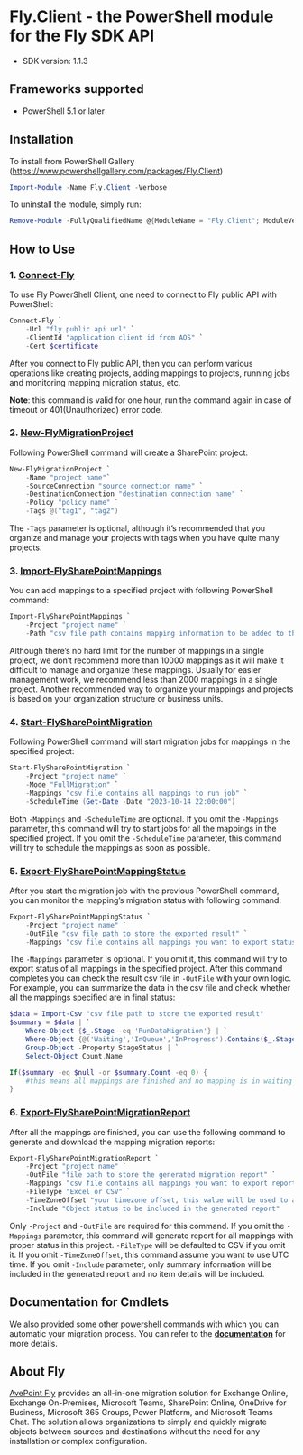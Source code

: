 # Fly.Client - the PowerShell module for the Fly SDK API

- SDK version: 1.1.3

<a name="frameworks-supported"></a>
## Frameworks supported
- PowerShell 5.1 or later

<a name="installation"></a>
## Installation

To install from PowerShell Gallery (https://www.powershellgallery.com/packages/Fly.Client)
```powershell
Import-Module -Name Fly.Client -Verbose
```

To uninstall the module, simply run:
```powershell
Remove-Module -FullyQualifiedName @{ModuleName = "Fly.Client"; ModuleVersion = "1.1.3"}
```

<a name="how-to-use"></a>
## How to Use
### 1. [**Connect-Fly**](docs/FlyConnectApi.md#connect-fly)
To use Fly PowerShell Client, one need to connect to Fly public API with PowerShell:
```powershell
Connect-Fly `
    -Url "fly public api url" `
    -ClientId "application client id from AOS" `
    -Cert $certificate
```
After you connect to Fly public API, then you can perform various operations like creating projects, adding mappings to projects, running jobs and monitoring mapping migration status, etc.

**Note**: this command is valid for one hour, run the command again in case of timeout or 401(Unauthorized) error code.

### 2. [**New-FlyMigrationProject**](docs/FlyProjectApi.md#new-flymigrationproject)
Following PowerShell command will create a SharePoint project:
```powershell
New-FlyMigrationProject `
    -Name "project name"`
    -SourceConnection "source connection name" `
    -DestinationConnection "destination connection name" `
    -Policy "policy name" `
    -Tags @("tag1", "tag2")
```
The ```-Tags``` parameter is optional, although it’s recommended that you organize and manage your projects with tags when you have quite many projects.

### 3. [**Import-FlySharePointMappings**](docs/FlySharePointApi.md#import-flysharepointmappings)
You can add mappings to a specified project with following PowerShell command:
```powershell
Import-FlySharePointMappings `
    -Project "project name" `
    -Path "csv file path contains mapping information to be added to the project"
```
Although there’s no hard limit for the number of mappings in a single project, we don’t recommend more than 10000 mappings as it will make it difficult to manage and organize these mappings.
Usually for easier management work, we recommend less than 2000 mappings in a single project. Another recommended way to organize your mappings and projects is based on your organization structure or business units.

### 4. [**Start-FlySharePointMigration**](docs/FlySharePointApi.md#start-flysharepointmigration)
Following PowerShell command will start migration jobs for mappings in the specified project:
```powershell
Start-FlySharePointMigration `
    -Project "project name" `
    -Mode "FullMigration" `
    -Mappings "csv file contains all mappings to run job" `
    -ScheduleTime (Get-Date -Date "2023-10-14 22:00:00")
```
Both ```-Mappings``` and ```-ScheduleTime``` are optional. If you omit the ```-Mappings``` parameter, this command will try to start jobs for all the mappings in the specified project. If you omit the ```-ScheduleTime``` parameter, this command will try to schedule the mappings as soon as possible.

### 5. [**Export-FlySharePointMappingStatus**](docs/FlySharePointApi.md#export-flysharepointmappingstatus)
After you start the migration job with the previous PowerShell command, you can monitor the mapping’s migration status with following command:
```powershell
Export-FlySharePointMappingStatus `
    -Project "project name" `
    -OutFile "csv file path to store the exported result" `
    -Mappings "csv file contains all mappings you want to export status"
```
The ```-Mappings``` parameter is optional. If you omit it, this command will try to export status of all mappings in the specified project.  After this command completes you can check the result csv file in ```-OutFile``` with your own logic. 
For example, you can summarize the data in the csv file and check whether all the mappings specified are in final status:
```powershell
$data = Import-Csv "csv file path to store the exported result"
$summary = $data | `
    Where-Object {$_.Stage -eq 'RunDataMigration'} | `
    Where-Object {@('Waiting','InQueue','InProgress').Contains($_.StageStatus)} | `
    Group-Object -Property StageStatus | `
    Select-Object Count,Name

If($summary -eq $null -or $summary.Count -eq 0) {
    #this means all mappings are finished and no mapping is in waiting or running status
}
```

### 6. [**Export-FlySharePointMigrationReport**](docs/FlySharePointApi.md#export-flysharepointmigrationreport)
After all the mappings are finished, you can use the following command to generate and download the mapping migration reports:
```powershell
Export-FlySharePointMigrationReport `
    -Project "project name" `
    -OutFile "file path to store the generated migration report" `
    -Mappings "csv file contains all mappings you want to export report of" `
    -FileType "Excel or CSV" `
    -TimeZoneOffset "your timezone offset, this value will be used to adjust time values in the report" `
    -Include "Object status to be included in the generated report"
```
Only ```-Project``` and ```-OutFile``` are required for this command.
If you omit the ```-Mappings``` parameter, this command will generate report for all mappings with proper status in this project.
```-FileType``` will be defaulted to CSV if you omit it.
If you omit ```-TimeZoneOffset```, this command assume you want to use UTC time.
If you omit ```-Include``` parameter, only summary information will be included in the generated report and no item details will be included.

## Documentation for Cmdlets

We also provided some other powershell commands with which you can automatic your migration process. You can refer to the [**documentation**](docs/FlyApi.md) for more details.

## About Fly 

[AvePoint Fly](https://www.avepointonlineservices.com) provides an all-in-one migration solution for Exchange Online, Exchange On-Premises, Microsoft Teams, SharePoint Online, OneDrive for Business, Microsoft 365 Groups, Power Platform, and Microsoft Teams Chat. The solution allows organizations to simply and quickly migrate objects between sources and destinations without the need for any installation or complex configuration. 
